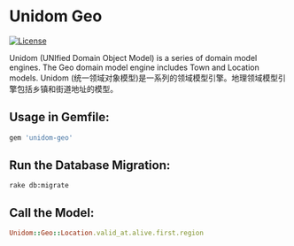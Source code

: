 # Unidom Geo

[![License](https://img.shields.io/badge/license-MIT-green.svg)](http://opensource.org/licenses/MIT)

Unidom (UNIfied Domain Object Model) is a series of domain model engines. The Geo domain model engine includes Town and Location models.
Unidom (统一领域对象模型)是一系列的领域模型引擎。地理领域模型引擎包括乡镇和街道地址的模型。

## Usage in Gemfile:
```ruby
gem 'unidom-geo'
```

## Run the Database Migration:
```shell
rake db:migrate
```

## Call the Model:
```ruby
Unidom::Geo::Location.valid_at.alive.first.region
```
